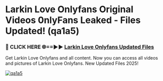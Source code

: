 # Larkin Love Onlyfans Original Videos 0nlyFans Leaked - Files Updated! (qa1a5)

<h3>🔴 CLICK HERE 🌐==►► <a href="https://tinyurl.com/4seja8ks" rel="nofollow">Larkin Love Onlyfans Updated Files</a></h3>

Get Larkin Love Onlyfans and all content. Now you can access all videos and pictures of Larkin Love Onlyfans. New Updated Files 2025!

[![qa1a5](https://i.imgur.com/EWjZXRe.gif)](https://tinyurl.com/4seja8ks)
